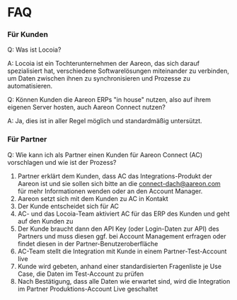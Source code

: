 # FAQ

### Für Kunden

Q: Was ist Locoia?

A: Locoia ist ein Tochterunternehmen der Aareon, das sich darauf spezialisiert hat, verschiedene Softwarelösungen miteinander zu verbinden, um Daten zwischen ihnen zu synchronisieren und Prozesse zu automatisieren.



Q: Können Kunden die Aareon ERPs "in house" nutzen, also auf ihrem eigenen Server hosten, auch Aareon Connect nutzen?

A: Ja, dies ist in aller Regel möglich und standardmäßig untersützt.



### Für Partner

Q: Wie kann ich als Partner einen Kunden für Aareon Connect (AC) vorschlagen und wie ist der Prozess?

1. Partner erklärt dem Kunden, dass AC das Integrations-Produkt der Aareon ist und sie sollen sich bitte an die [connect-dach@aareon.com](mailto:connect-dach@aareon.com) für mehr Informationen wenden oder an den Account Manager.
2. Aareon setzt sich mit dem Kunden zu AC in Kontakt
3. Der Kunde entscheidet sich für AC
4. AC- und das Locoia-Team aktiviert AC für das ERP des Kunden und geht auf den Kunden zu
5. Der Kunde braucht dann den API Key (oder Login-Daten zur API) des Partners und muss diesen ggf. bei Account Management erfragen oder findet diesen in der Partner-Benutzeroberfläche
6. AC-Team stellt die Integration mit Kunde in einem Partner-Test-Account live
7. Kunde wird gebeten, anhand einer standardisierten Fragenliste je Use Case, die Daten im Test-Account zu prüfen
8. Nach Bestätigung, dass alle Daten wie erwartet sind, wird die Integration im Partner Produktions-Account Live geschaltet
